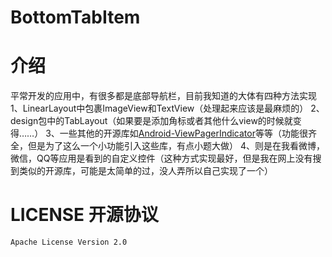 # BottomTabItem

# 介绍
平常开发的应用中，有很多都是底部导航栏，目前我知道的大体有四种方法实现
1、LinearLayout中包裹ImageView和TextView（处理起来应该是最麻烦的）
2、design包中的TabLayout（如果要是添加角标或者其他什么view的时候就变得……）
3、一些其他的开源库如[Android-ViewPagerIndicator](https://github.com/JakeWharton/ViewPagerIndicator)等等（功能很齐全，但是为了这么一个小功能引入这些库，有点小题大做）
4、则是在我看微博，微信，QQ等应用是看到的自定义控件（这种方式实现最好，但是我在网上没有搜到类似的开源库，可能是太简单的过，没人弄所以自己实现了一个）



# LICENSE 开源协议

    Apache License Version 2.0
